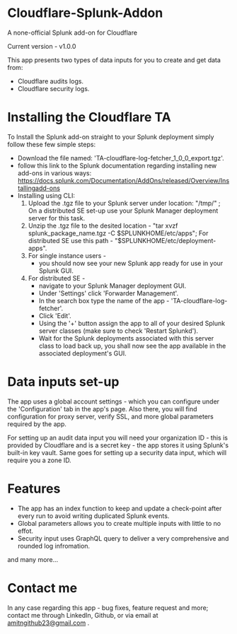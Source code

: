 # Cloudflare-Splunk-Addon
A none-official Splunk add-on for Cloudflare

Current version - v1.0.0

This app presents two types of data inputs for you to create and get data from:
- Cloudflare audits logs.
- Cloudflare security logs.

# Installing the Cloudflare TA
To Install the Splunk add-on straight to your Splunk deployment simply follow these few simple steps:

  - Download the file named: 'TA-cloudflare-log-fetcher_1_0_0_export.tgz'.
  - follow this link to the Splunk documentation regarding installing new add-ons in various ways: https://docs.splunk.com/Documentation/AddOns/released/Overview/Installingadd-ons
  - Installing using CLI:
      1. Upload the .tgz file to your Splunk server under location: "/tmp/" ;
         On a distributed SE set-up use your Splunk Manager deployment server for this task.
      2. Unzip the .tgz file to the desited location - "tar xvzf splunk_package_name.tgz -C $SPLUNKHOME/etc/apps";
         For distributed SE use this path - "$SPLUNKHOME/etc/deployment-apps".
      3. For single instance users - 
            * you should now see your new Splunk app ready for use in your Splunk GUI.
      4. For distributed SE - 
            * navigate to your Splunk Manager deployment GUI.
            * Under 'Settings' click 'Forwarder Management'.
            * In the search box type the name of the app - 'TA-cloudflare-log-fetcher'.
            * Click 'Edit'.
            * Using the '+' button assign the app to all of your desired Splunk server classes (make sure to check 'Restart Splunkd').
            * Wait for the Splunk deployments associated with this server class to load back up, you shall now see the app available in the associated deployment's GUI.

# Data inputs set-up
The app uses a global account settings - which you can configure under the 'Configuration' tab in the app's page. 
Also there, you will find configuration for proxy server, verify SSL, and more global parameters required by the app.

For setting up an audit data input you will need your organization ID - this is provided by Cloudflare and is a secret key - the app stores it using Splunk's built-in key vault.
Same goes for setting up a security data input, which will require you a zone ID.

# Features
- The app has an index function to keep and update a check-point after every run to avoid writing duplicated Splunk events.
- Global parameters allows you to create multiple inputs with little to no effot.
- Security input uses GraphQL query to deliver a very comprehensive and rounded log infromation.

and many more...

# Contact me
In any case regarding this app - bug fixes, feature request and more; contact me through LinkedIn, Github, or via email at amitngithub23@gmail.com .
